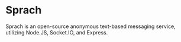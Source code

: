 # Sprach
Sprach is an open-source anonymous text-based messaging service, utilizing Node.JS, Socket.IO, and Express.
